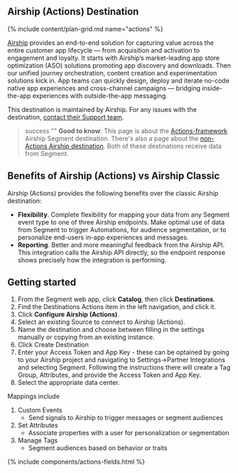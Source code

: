 ## Airship (Actions) Destination

{% include content/plan-grid.md name="actions" %}


[Airship](https://app.segment.com/airship/destinations/catalog/actions-airship) provides an end-to-end solution for capturing value across the entire customer app lifecycle — from acquisition and activation to engagement and loyalty. It starts with Airship’s market-leading app store optimization (ASO) solutions promoting app discovery and downloads. Then our unified journey orchestration, content creation and experimentation solutions kick in. App teams can quickly design, deploy and iterate no-code native app experiences and cross-channel campaigns — bridging inside-the-app experiences with outside-the-app messaging.

This destination is maintained by Airship. For any issues with the destination, [contact their Support team](mailto:support@airship.com).

> success ""
> **Good to know**: This page is about the [Actions-framework](/docs/connections/destinations/actions/) Airship Segment destination. There's also a page about the [non-Actions Airship destination](/docs/connections/destinations/catalog/airship/). Both of these destinations receive data from Segment.

## Benefits of Airship (Actions) vs Airship Classic

Airship (Actions) provides the following benefits over the classic Airship destination:

- **Flexibility**. Complete flexibility for mapping your data from any Segment event type to one of three Airship endpoints. Make optimal use of data from Segment to trigger Automations, for audience segmentation, or to personalize end-users in-app experiences and messages.
- **Reporting**. Better and more meaningful feedback from the Airship API. This integration calls the Airship API directly, so the endpoint response shows precisely how the integration is performing.


## Getting started

1. From the Segment web app, click **Catalog**, then click **Destinations**.
2. Find the Destinations Actions item in the left navigation, and click it.
3. Click **Configure Airship (Actions)**.
4. Select an existing Source to connect to Airship (Actions).
5. Name the destination and choose between filling in the settings manually or copying from an existing instance.
6. Click Create Destination
7. Enter your Access Token and App Key - these can be optained by going to your Airship project and navigating to Settings->Partner Integrations and selecting Segment. Following the instructions there will create a Tag Group, Attributes, and provide the Access Token and App Key.
8. Select the appropriate data center. 

Mappings include
1. Custom Events
    * Send signals to Airship to trigger messages or segment audiences
2. Set Attributes
    * Associate properties with a user for personalization or segmentation
3. Manage Tags
    * Segment audiences based on behavior or traits

{% include components/actions-fields.html %}

